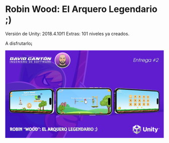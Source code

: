 # Robin Wood: El Arquero Legendario ;)

Versión de Unity: 2018.4.10f1
Extras: 101 niveles ya creados.

A disfrutarlo¡



![screenshot](entrega2.jpg)
